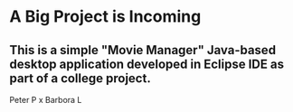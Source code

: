 # A Big Project is Incoming

## This is a simple "Movie Manager" Java-based desktop application developed in Eclipse IDE as part of a college project.



Peter P x Barbora L
